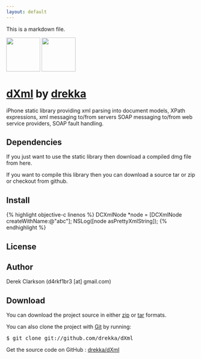 ```yaml
---
layout: default
---
```


This is a markdown file.

<div id="download">
<a href="http://github.com/drekka/dXml/zipball/master">
<img border="0" width="90" src="http://github.com/images/modules/download/zip.png"></a>
<a href="http://github.com/drekka/dXml/tarball/master">
<img border="0" width="90" src="http://github.com/images/modules/download/tar.png"></a>
</div>
	 
      
<h1><a href="http://github.com/drekka/dXml">dXml</a> 
<span class="small">by <a href="http://github.com/drekka">drekka</a></span></h1>

<div class="description">
iPhone static library providing xml parsing into document models, XPath expressions, xml messaging to/from servers
SOAP messaging to/from web service providers, SOAP fault handling.
</div>

<h2>Dependencies</h2>
<p>If you just want to use the static library then download a compiled dmg file from here.</p>
<p>If you want to compile this library then you can download a source tar or zip or checkout from github.</p>
    
<h2>Install</h2>

{% highlight objective-c linenos %}
DCXmlNode *node = [DCXmlNode createWithName:@"abc"];
NSLog([node asPrettyXmlString]);
{% endhighlight %}
 
<h2>License</h2>
    
<h2>Author</h2>
<p>Derek Clarkson (d4rkf1br3 [at] gmail.com)</p>

<h2>Download</h2>
<p>
You can download the project source in either
<a href="http://github.com/drekka/dXml/zipball/master">zip</a> or
<a href="http://github.com/drekka/dXml/tarball/master">tar</a> formats.
</p>
<p>You can also clone the project with <a href="http://git-scm.com">Git</a>
by running:
<pre>$ git clone git://github.com/drekka/dXml</pre>
</p>
      
<div class="footer">
Get the source code on GitHub : <a href="http://github.com/drekka/dXml">drekka/dXml</a>
</div>
    
